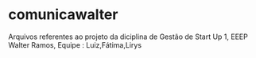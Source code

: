 # comunicawalter
Arquivos referentes ao projeto da diciplina de Gestão de Start Up 1, EEEP Walter Ramos, Equipe : Luiz,Fátima,Lirys
